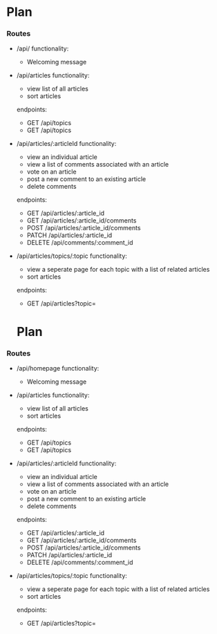 # Plan

### Routes

- /api/
    functionality:
    - Welcoming message

- /api/articles
    functionality:
    - view list of all articles
    - sort articles

    endpoints:
    - GET /api/topics
    - GET /api/topics

- /api/articles/:articleId
    functionality:
    - view an individual article
    - view a list of comments associated with an article
    - vote on an article
    - post a new comment to an existing article
    - delete comments

    endpoints:
    - GET /api/articles/:article_id
    - GET /api/articles/:article_id/comments
    - POST /api/articles/:article_id/comments
    - PATCH /api/articles/:article_id
    - DELETE /api/comments/:comment_id

- /api/articles/topics/:topic
    functionality:
    - view a seperate page for each topic with a list of related articles
    - sort articles
    
    endpoints:
    - GET /api/articles?topic=<topic>
    # Plan

### Routes

- /api/homepage
    functionality:
    - Welcoming message

- /api/articles
    functionality:
    - view list of all articles
    - sort articles

    endpoints:
    - GET /api/topics
    - GET /api/topics

- /api/articles/:articleId
    functionality:
    - view an individual article
    - view a list of comments associated with an article
    - vote on an article
    - post a new comment to an existing article
    - delete comments

    endpoints:
    - GET /api/articles/:article_id
    - GET /api/articles/:article_id/comments
    - POST /api/articles/:article_id/comments
    - PATCH /api/articles/:article_id
    - DELETE /api/comments/:comment_id

- /api/articles/topics/:topic
    functionality:
    - view a seperate page for each topic with a list of related articles
    - sort articles
    
    endpoints:
    - GET /api/articles?topic=<topic>